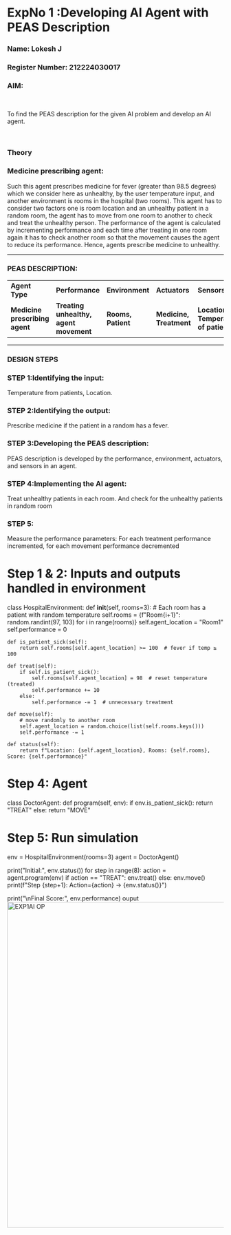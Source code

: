 <h1>ExpNo 1 :Developing AI Agent with PEAS Description</h1>
<h3>Name: Lokesh J</h3>
<h3>Register Number: 212224030017</h3>


<h3>AIM:</h3>
<br>
<p>To find the PEAS description for the given AI problem and develop an AI agent.</p>
<br>
<h3>Theory</h3>
<h3>Medicine prescribing agent:</h3>
<p>Such this agent prescribes medicine for fever (greater than 98.5 degrees) which we consider here as unhealthy, by the user temperature input, and another environment is rooms in the hospital (two rooms). This agent has to consider two factors one is room location and an unhealthy patient in a random room, the agent has to move from one room to another to check and treat the unhealthy person. The performance of the agent is calculated by incrementing performance and each time after treating in one room again it has to check another room so that the movement causes the agent to reduce its performance. Hence, agents prescribe medicine to unhealthy.</p>
<hr>
<h3>PEAS DESCRIPTION:</h3>
<table>
  <tr>
    <td><strong>Agent Type</strong></td>
    <td><strong>Performance</strong></td>
     <td><strong>Environment</strong></td>
    <td><strong>Actuators</strong></td>
    <td><strong>Sensors</strong></td>
  </tr>
    <tr>
    <td><strong>Medicine prescribing agent</strong></td>
    <td><strong>Treating unhealthy, agent movement</strong></td>
     <td><strong>Rooms, Patient</strong></td>
    <td><strong>Medicine, Treatment</strong></td>
    <td><strong>Location, Temperature of patient</strong></td>
  </tr>
</table>
<hr>
<H3>DESIGN STEPS</H3>
<h3>STEP 1:Identifying the input:</h3>
<p>Temperature from patients, Location.</p>
<h3>STEP 2:Identifying the output:</h3>
<p>Prescribe medicine if the patient in a random has a fever.</p>
<h3>STEP 3:Developing the PEAS description:</h3>
<p>PEAS description is developed by the performance, environment, actuators, and sensors in an agent.</p>
<h3>STEP 4:Implementing the AI agent:</h3>
<p>Treat unhealthy patients in each room. And check for the unhealthy patients in random room</p>
<h3>STEP 5:</h3>
<p>Measure the performance parameters: For each treatment performance incremented, for each movement performance decremented</p>

# Step 1 & 2: Inputs and outputs handled in environment
class HospitalEnvironment:
    def __init__(self, rooms=3):
        # Each room has a patient with random temperature
        self.rooms = {f"Room{i+1}": random.randint(97, 103) for i in range(rooms)}
        self.agent_location = "Room1"
        self.performance = 0

    def is_patient_sick(self):
        return self.rooms[self.agent_location] >= 100  # fever if temp ≥ 100

    def treat(self):
        if self.is_patient_sick():
            self.rooms[self.agent_location] = 98  # reset temperature (treated)
            self.performance += 10
        else:
            self.performance -= 1  # unnecessary treatment

    def move(self):
        # move randomly to another room
        self.agent_location = random.choice(list(self.rooms.keys()))
        self.performance -= 1

    def status(self):
        return f"Location: {self.agent_location}, Rooms: {self.rooms}, Score: {self.performance}"


# Step 4: Agent
class DoctorAgent:
    def program(self, env):
        if env.is_patient_sick():
            return "TREAT"
        else:
            return "MOVE"

# Step 5: Run simulation
env = HospitalEnvironment(rooms=3)
agent = DoctorAgent()

print("Initial:", env.status())
for step in range(8):
    action = agent.program(env)
    if action == "TREAT":
        env.treat()
    else:
        env.move()
    print(f"Step {step+1}: Action={action} -> {env.status()}")

print("\nFinal Score:", env.performance)
ouput<img width="1920" height="757" alt="EXP1AI OP" src="https://github.com/user-attachments/assets/bd94ac4f-3f93-4ab3-81e1-5d7dfa1647b9" />

